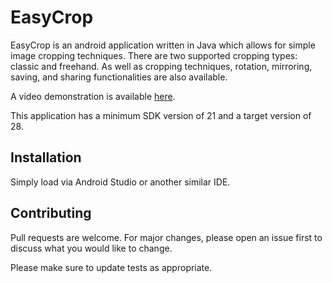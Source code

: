 # EasyCrop

EasyCrop is an android application written in Java which allows for simple image cropping techniques. There are two supported cropping types: classic and freehand. As well as cropping techniques, rotation, mirroring, saving, and sharing functionalities are also available.

A video demonstration is available <a href="https://www.youtube.com/watch?v=80t8-ZdTZSI">here</a>.

This application has a minimum SDK version of 21 and a target version of 28.

## Installation

Simply load via Android Studio or another similar IDE.

## Contributing
Pull requests are welcome. For major changes, please open an issue first to discuss what you would like to change.

Please make sure to update tests as appropriate.
